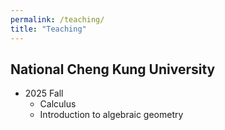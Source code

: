 ```yaml
---
permalink: /teaching/
title: "Teaching"
---
```


## National Cheng Kung University
- 2025 Fall
    - Calculus
    - Introduction to algebraic geometry 
    
